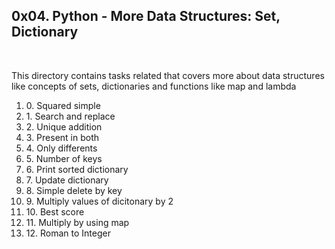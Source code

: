 <h2>0x04. Python - More Data Structures: Set, Dictionary</h2>
<br>
<p>This directory contains tasks related that covers more about data structures like concepts of sets, dictionaries and functions like map and lambda</p>
<ol>
<li>0. Squared simple</li>
<li>1. Search and replace</li>
<li>2. Unique addition</li>
<li>3. Present in both</li>
<li>4. Only differents</li>
<li>5. Number of keys</li>
<li>6. Print sorted dictionary</li>
<li>7. Update dictionary</li>
<li>8. Simple delete by key</li>
<li>9. Multiply values of dicitonary by 2</li>
<li>10. Best score</li>
<li>11. Multiply by using map</li>
<li>12. Roman to Integer</li>
</ol>
